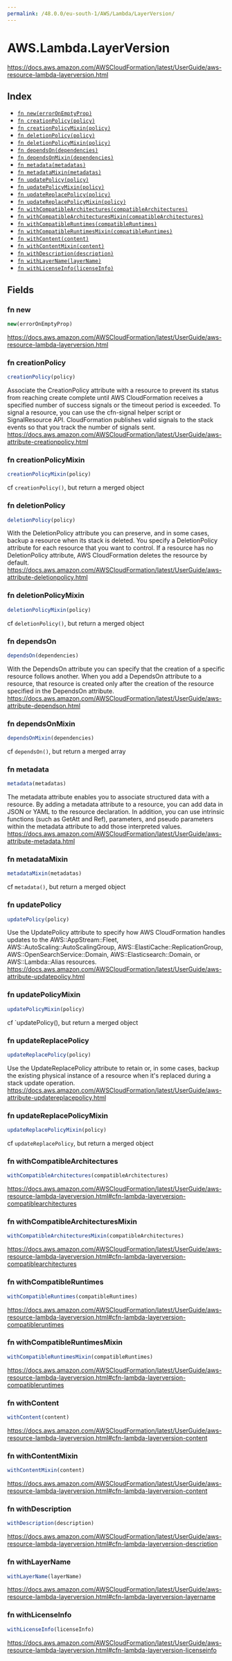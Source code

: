 ```yaml
---
permalink: /48.0.0/eu-south-1/AWS/Lambda/LayerVersion/
---
```


# AWS.Lambda.LayerVersion

https://docs.aws.amazon.com/AWSCloudFormation/latest/UserGuide/aws-resource-lambda-layerversion.html

## Index

* [`fn new(errorOnEmptyProp)`](#fn-new)
* [`fn creationPolicy(policy)`](#fn-creationpolicy)
* [`fn creationPolicyMixin(policy)`](#fn-creationpolicymixin)
* [`fn deletionPolicy(policy)`](#fn-deletionpolicy)
* [`fn deletionPolicyMixin(policy)`](#fn-deletionpolicymixin)
* [`fn dependsOn(dependencies)`](#fn-dependson)
* [`fn dependsOnMixin(dependencies)`](#fn-dependsonmixin)
* [`fn metadata(metadatas)`](#fn-metadata)
* [`fn metadataMixin(metadatas)`](#fn-metadatamixin)
* [`fn updatePolicy(policy)`](#fn-updatepolicy)
* [`fn updatePolicyMixin(policy)`](#fn-updatepolicymixin)
* [`fn updateReplacePolicy(policy)`](#fn-updatereplacepolicy)
* [`fn updateReplacePolicyMixin(policy)`](#fn-updatereplacepolicymixin)
* [`fn withCompatibleArchitectures(compatibleArchitectures)`](#fn-withcompatiblearchitectures)
* [`fn withCompatibleArchitecturesMixin(compatibleArchitectures)`](#fn-withcompatiblearchitecturesmixin)
* [`fn withCompatibleRuntimes(compatibleRuntimes)`](#fn-withcompatibleruntimes)
* [`fn withCompatibleRuntimesMixin(compatibleRuntimes)`](#fn-withcompatibleruntimesmixin)
* [`fn withContent(content)`](#fn-withcontent)
* [`fn withContentMixin(content)`](#fn-withcontentmixin)
* [`fn withDescription(description)`](#fn-withdescription)
* [`fn withLayerName(layerName)`](#fn-withlayername)
* [`fn withLicenseInfo(licenseInfo)`](#fn-withlicenseinfo)

## Fields

### fn new

```ts
new(errorOnEmptyProp)
```

https://docs.aws.amazon.com/AWSCloudFormation/latest/UserGuide/aws-resource-lambda-layerversion.html

### fn creationPolicy

```ts
creationPolicy(policy)
```

Associate the CreationPolicy attribute with a resource to prevent its status from reaching create complete until AWS CloudFormation receives a specified number of success signals or the timeout period is exceeded. To signal a resource, you can use the cfn-signal helper script or SignalResource API. CloudFormation publishes valid signals to the stack events so that you track the number of signals sent. 
https://docs.aws.amazon.com/AWSCloudFormation/latest/UserGuide/aws-attribute-creationpolicy.html

### fn creationPolicyMixin

```ts
creationPolicyMixin(policy)
```

cf `creationPolicy()`, but return a merged object

### fn deletionPolicy

```ts
deletionPolicy(policy)
```

With the DeletionPolicy attribute you can preserve, and in some cases, backup a resource when its stack is deleted. You specify a DeletionPolicy attribute for each resource that you want to control. If a resource has no DeletionPolicy attribute, AWS CloudFormation deletes the resource by default. 
https://docs.aws.amazon.com/AWSCloudFormation/latest/UserGuide/aws-attribute-deletionpolicy.html

### fn deletionPolicyMixin

```ts
deletionPolicyMixin(policy)
```

cf `deletionPolicy()`, but return a merged object

### fn dependsOn

```ts
dependsOn(dependencies)
```

With the DependsOn attribute you can specify that the creation of a specific resource follows another. When you add a DependsOn attribute to a resource, that resource is created only after the creation of the resource specified in the DependsOn attribute. 
https://docs.aws.amazon.com/AWSCloudFormation/latest/UserGuide/aws-attribute-dependson.html

### fn dependsOnMixin

```ts
dependsOnMixin(dependencies)
```

cf `dependsOn()`, but return a merged array

### fn metadata

```ts
metadata(metadatas)
```

The metadata attribute enables you to associate structured data with a resource. By adding a metadata attribute to a resource, you can add data in JSON or YAML to the resource declaration. In addition, you can use intrinsic functions (such as GetAtt and Ref), parameters, and pseudo parameters within the metadata attribute to add those interpreted values. 
https://docs.aws.amazon.com/AWSCloudFormation/latest/UserGuide/aws-attribute-metadata.html

### fn metadataMixin

```ts
metadataMixin(metadatas)
```

cf `metadata()`, but return a merged object

### fn updatePolicy

```ts
updatePolicy(policy)
```

Use the UpdatePolicy attribute to specify how AWS CloudFormation handles updates to the AWS::AppStream::Fleet, AWS::AutoScaling::AutoScalingGroup, AWS::ElastiCache::ReplicationGroup, AWS::OpenSearchService::Domain, AWS::Elasticsearch::Domain, or AWS::Lambda::Alias resources. 
https://docs.aws.amazon.com/AWSCloudFormation/latest/UserGuide/aws-attribute-updatepolicy.html

### fn updatePolicyMixin

```ts
updatePolicyMixin(policy)
```

cf `updatePolicy(), but return a merged object

### fn updateReplacePolicy

```ts
updateReplacePolicy(policy)
```

Use the UpdateReplacePolicy attribute to retain or, in some cases, backup the existing physical instance of a resource when it's replaced during a stack update operation. 
https://docs.aws.amazon.com/AWSCloudFormation/latest/UserGuide/aws-attribute-updatereplacepolicy.html

### fn updateReplacePolicyMixin

```ts
updateReplacePolicyMixin(policy)
```

cf `updateReplacePolicy`, but return a merged object

### fn withCompatibleArchitectures

```ts
withCompatibleArchitectures(compatibleArchitectures)
```

https://docs.aws.amazon.com/AWSCloudFormation/latest/UserGuide/aws-resource-lambda-layerversion.html#cfn-lambda-layerversion-compatiblearchitectures

### fn withCompatibleArchitecturesMixin

```ts
withCompatibleArchitecturesMixin(compatibleArchitectures)
```

https://docs.aws.amazon.com/AWSCloudFormation/latest/UserGuide/aws-resource-lambda-layerversion.html#cfn-lambda-layerversion-compatiblearchitectures

### fn withCompatibleRuntimes

```ts
withCompatibleRuntimes(compatibleRuntimes)
```

https://docs.aws.amazon.com/AWSCloudFormation/latest/UserGuide/aws-resource-lambda-layerversion.html#cfn-lambda-layerversion-compatibleruntimes

### fn withCompatibleRuntimesMixin

```ts
withCompatibleRuntimesMixin(compatibleRuntimes)
```

https://docs.aws.amazon.com/AWSCloudFormation/latest/UserGuide/aws-resource-lambda-layerversion.html#cfn-lambda-layerversion-compatibleruntimes

### fn withContent

```ts
withContent(content)
```

https://docs.aws.amazon.com/AWSCloudFormation/latest/UserGuide/aws-resource-lambda-layerversion.html#cfn-lambda-layerversion-content

### fn withContentMixin

```ts
withContentMixin(content)
```

https://docs.aws.amazon.com/AWSCloudFormation/latest/UserGuide/aws-resource-lambda-layerversion.html#cfn-lambda-layerversion-content

### fn withDescription

```ts
withDescription(description)
```

https://docs.aws.amazon.com/AWSCloudFormation/latest/UserGuide/aws-resource-lambda-layerversion.html#cfn-lambda-layerversion-description

### fn withLayerName

```ts
withLayerName(layerName)
```

https://docs.aws.amazon.com/AWSCloudFormation/latest/UserGuide/aws-resource-lambda-layerversion.html#cfn-lambda-layerversion-layername

### fn withLicenseInfo

```ts
withLicenseInfo(licenseInfo)
```

https://docs.aws.amazon.com/AWSCloudFormation/latest/UserGuide/aws-resource-lambda-layerversion.html#cfn-lambda-layerversion-licenseinfo